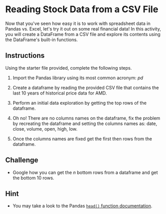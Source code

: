 # Reading Stock Data from a CSV File

Now that you've seen how easy it is to work with spreadsheet data in Pandas vs. Excel, let's try it out on some real financial data! In this activity, you will create a DataFrame from a CSV file and explore its contents using the DataFrame's built-in functions.

## Instructions

Using the starter file provided, complete the following steps.

1. Import the Pandas library using its most common acronym: _pd_

2. Create a dataframe by reading the provided CSV file that contains the last 10 years of historical price data for AMD.

3. Perform an initial data exploration by getting the top rows of the dataframe.

4. Oh no! There are no columns names on the dataframe, fix the problem by recreating the dataframe and setting the columns names as: date, close, volume, open, high, low.

5. Once the columns names are fixed get the first then rows from the dataframe.

## Challenge

* Google how you can get the _n_ bottom rows from a dataframe and get the bottom 10 rows.

## Hint

* You may take a look to the Pandas [`head()` function documentation](https://pandas.pydata.org/pandas-docs/stable/reference/api/pandas.DataFrame.head.html).
